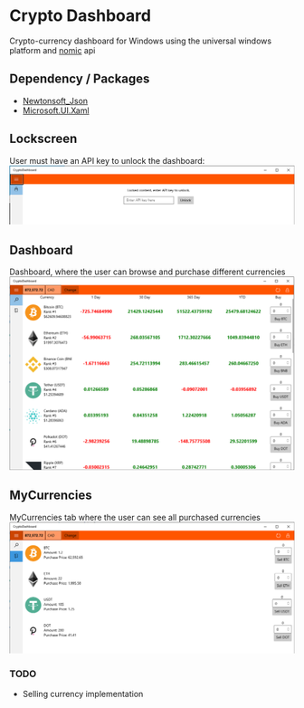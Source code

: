 # Crypto Dashboard

Crypto-currency dashboard for Windows using the universal windows platform and [nomic](https://nomics.com/) api

## Dependency / Packages

 - [Newtonsoft_Json](https://www.nuget.org/packages/Newtonsoft.Json/13.0.1-beta1)
 - [Microsoft.UI.Xaml](https://www.nuget.org/packages/Microsoft.UI.Xaml/2.6.0-prerelease.210217002)

## Lockscreen

User must have an API key to unlock the dashboard:
![lockscreen_.png](lockscreen_.png "Lockscreen Image")

## Dashboard

Dashboard, where the user can browse and purchase different currencies
![dashboard_.png](dashboard_.png "Dashboard Image")

## MyCurrencies

MyCurrencies tab where the user can see all purchased currencies
![mycurrencies.png](mycurrencies.png "MyCurrencies Image")

### TODO

 - Selling currency implementation
